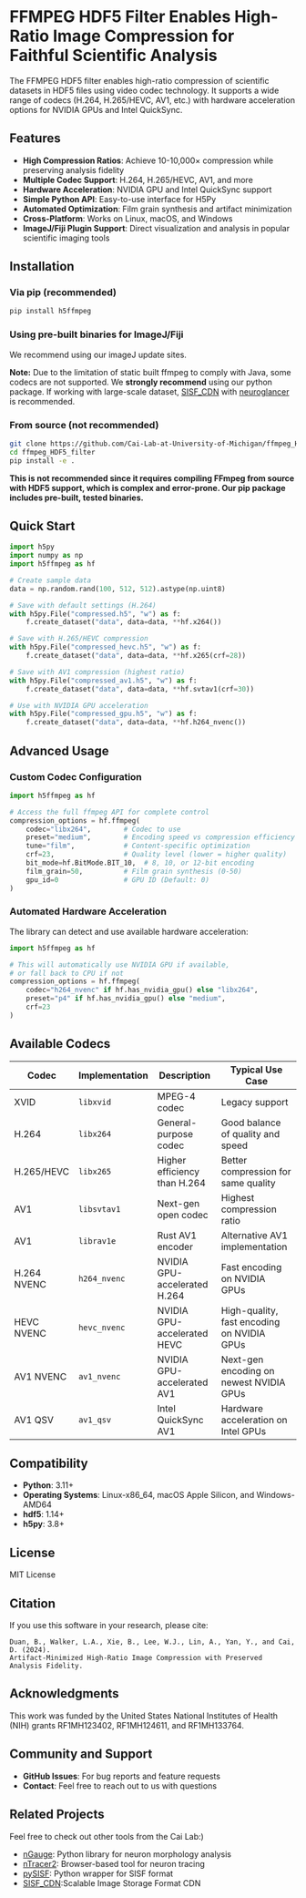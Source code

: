 # FFMPEG HDF5 Filter Enables High-Ratio Image Compression for Faithful Scientific Analysis

The FFMPEG HDF5 filter enables high-ratio compression of scientific datasets in HDF5 files using video codec technology. It supports a wide range of codecs (H.264, H.265/HEVC, AV1, etc.) with hardware acceleration options for NVIDIA GPUs and Intel QuickSync.

## Features

- **High Compression Ratios**: Achieve 10-10,000× compression while preserving analysis fidelity
- **Multiple Codec Support**: H.264, H.265/HEVC, AV1, and more
- **Hardware Acceleration**: NVIDIA GPU and Intel QuickSync support
- **Simple Python API**: Easy-to-use interface for H5Py
- **Automated Optimization**: Film grain synthesis and artifact minimization
- **Cross-Platform**: Works on Linux, macOS, and Windows
- **ImageJ/Fiji Plugin Support**: Direct visualization and analysis in popular scientific imaging tools

## Installation

### Via pip (recommended)

```bash
pip install h5ffmpeg
```

### Using pre-built binaries for ImageJ/Fiji

We recommend using our imageJ update sites. 

**Note:** Due to the limitation of static built ffmpeg to comply with Java, some codecs are not supported. We **strongly recommend** using our python package. If working with large-scale dataset, [SISF_CDN](https://github.com/Cai-Lab-at-University-of-Michigan/SISF_CDN) with [neuroglancer](https://github.com/google/neuroglancer) is recommended.

### From source (not recommended)

```bash
git clone https://github.com/Cai-Lab-at-University-of-Michigan/ffmpeg_HDF5_filter.git
cd ffmpeg_HDF5_filter
pip install -e .
```

**This is not recommended since it requires compiling FFmpeg from source with HDF5 support, which is complex and error-prone. Our pip package includes pre-built, tested binaries.**

## Quick Start

```python
import h5py
import numpy as np
import h5ffmpeg as hf

# Create sample data
data = np.random.rand(100, 512, 512).astype(np.uint8)

# Save with default settings (H.264)
with h5py.File("compressed.h5", "w") as f:
    f.create_dataset("data", data=data, **hf.x264())

# Save with H.265/HEVC compression
with h5py.File("compressed_hevc.h5", "w") as f:
    f.create_dataset("data", data=data, **hf.x265(crf=28))

# Save with AV1 compression (highest ratio)
with h5py.File("compressed_av1.h5", "w") as f:
    f.create_dataset("data", data=data, **hf.svtav1(crf=30))

# Use with NVIDIA GPU acceleration
with h5py.File("compressed_gpu.h5", "w") as f:
    f.create_dataset("data", data=data, **hf.h264_nvenc())
```

## Advanced Usage

### Custom Codec Configuration

```python
import h5ffmpeg as hf

# Access the full ffmpeg API for complete control
compression_options = hf.ffmpeg(
    codec="libx264",        # Codec to use
    preset="medium",        # Encoding speed vs compression efficiency
    tune="film",            # Content-specific optimization
    crf=23,                 # Quality level (lower = higher quality)
    bit_mode=hf.BitMode.BIT_10,  # 8, 10, or 12-bit encoding
    film_grain=50,          # Film grain synthesis (0-50)
    gpu_id=0                # GPU ID (Default: 0)
)
```

### Automated Hardware Acceleration

The library can detect and use available hardware acceleration:

```python
import h5ffmpeg as hf

# This will automatically use NVIDIA GPU if available, 
# or fall back to CPU if not
compression_options = hf.ffmpeg(
    codec="h264_nvenc" if hf.has_nvidia_gpu() else "libx264",
    preset="p4" if hf.has_nvidia_gpu() else "medium",
    crf=23
)
```

## Available Codecs

| Codec | Implementation | Description | Typical Use Case |
|-------|-------------|-------------|------------------|
| XVID | `libxvid` | MPEG-4 codec | Legacy support |
| H.264 | `libx264` | General-purpose codec | Good balance of quality and speed |
| H.265/HEVC | `libx265` | Higher efficiency than H.264 | Better compression for same quality |
| AV1 | `libsvtav1` | Next-gen open codec | Highest compression ratio |
| AV1 | `librav1e` | Rust AV1 encoder | Alternative AV1 implementation |
| H.264 NVENC | `h264_nvenc` | NVIDIA GPU-accelerated H.264 | Fast encoding on NVIDIA GPUs |
| HEVC NVENC | `hevc_nvenc` | NVIDIA GPU-accelerated HEVC | High-quality, fast encoding on NVIDIA GPUs |
| AV1 NVENC | `av1_nvenc` | NVIDIA GPU-accelerated AV1 | Next-gen encoding on newest NVIDIA GPUs |
| AV1 QSV | `av1_qsv` | Intel QuickSync AV1 | Hardware acceleration on Intel GPUs |

## Compatibility

- **Python**: 3.11+
- **Operating Systems**: Linux-x86_64, macOS Apple Silicon, and Windows-AMD64
- **hdf5**: 1.14+
- **h5py**: 3.8+

## License

MIT License

## Citation

If you use this software in your research, please cite:

```
Duan, B., Walker, L.A., Xie, B., Lee, W.J., Lin, A., Yan, Y., and Cai, D. (2024).
Artifact-Minimized High-Ratio Image Compression with Preserved Analysis Fidelity.
```

## Acknowledgments

This work was funded by the United States National Institutes of Health (NIH) grants RF1MH123402, RF1MH124611, and RF1MH133764.

## Community and Support

- **GitHub Issues**: For bug reports and feature requests
- **Contact**: Feel free to reach out to us with questions

## Related Projects

Feel free to check out other tools from the Cai Lab:)
- [nGauge](https://github.com/Cai-Lab-at-University-of-Michigan/nGauge): Python library for neuron morphology analysis
- [nTracer2](https://github.com/Cai-Lab-at-University-of-Michigan/nTracer2): Browser-based tool for neuron tracing
- [pySISF](https://github.com/Cai-Lab-at-University-of-Michigan/pySISF): Python wrapper for SISF format
- [SISF_CDN](https://github.com/Cai-Lab-at-University-of-Michigan/SISF_CDN):Scalable Image Storage Format CDN